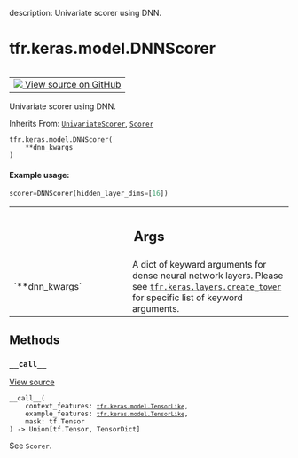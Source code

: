description: Univariate scorer using DNN.

<div itemscope itemtype="http://developers.google.com/ReferenceObject">
<meta itemprop="name" content="tfr.keras.model.DNNScorer" />
<meta itemprop="path" content="Stable" />
<meta itemprop="property" content="__call__"/>
<meta itemprop="property" content="__init__"/>
</div>

# tfr.keras.model.DNNScorer

<!-- Insert buttons and diff -->

<table class="tfo-notebook-buttons tfo-api nocontent" align="left">
<td>
  <a target="_blank" href="https://github.com/tensorflow/ranking/tree/master/tensorflow_ranking/python/keras/model.py#L736-L773">
    <img src="https://www.tensorflow.org/images/GitHub-Mark-32px.png" />
    View source on GitHub
  </a>
</td>
</table>

Univariate scorer using DNN.

Inherits From:
[`UnivariateScorer`](../../../tfr/keras/model/UnivariateScorer.md),
[`Scorer`](../../../tfr/keras/model/Scorer.md)

<pre class="devsite-click-to-copy prettyprint lang-py tfo-signature-link">
<code>tfr.keras.model.DNNScorer(
    **dnn_kwargs
)
</code></pre>

<!-- Placeholder for "Used in" -->

#### Example usage:

```python
scorer=DNNScorer(hidden_layer_dims=[16])
```

<!-- Tabular view -->

 <table class="responsive fixed orange">
<colgroup><col width="214px"><col></colgroup>
<tr><th colspan="2"><h2 class="add-link">Args</h2></th></tr>

<tr>
<td>
`**dnn_kwargs`
</td>
<td>
A dict of keyward arguments for dense neural network layers.
Please see <a href="../../../tfr/keras/layers/create_tower.md"><code>tfr.keras.layers.create_tower</code></a> for specific list of keyword
arguments.
</td>
</tr>
</table>

## Methods

<h3 id="__call__"><code>__call__</code></h3>

<a target="_blank" href="https://github.com/tensorflow/ranking/tree/master/tensorflow_ranking/python/keras/model.py#L711-L733">View
source</a>

<pre class="devsite-click-to-copy prettyprint lang-py tfo-signature-link">
<code>__call__(
    context_features: <a href="../../../tfr/keras/model/TensorLike.md"><code>tfr.keras.model.TensorLike</code></a>,
    example_features: <a href="../../../tfr/keras/model/TensorLike.md"><code>tfr.keras.model.TensorLike</code></a>,
    mask: tf.Tensor
) -> Union[tf.Tensor, TensorDict]
</code></pre>

See `Scorer`.
